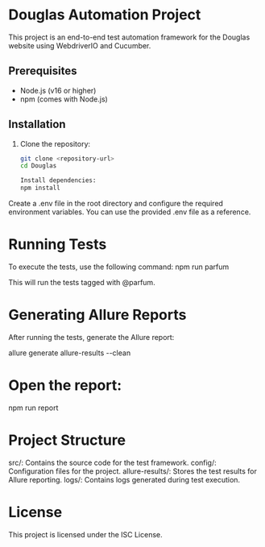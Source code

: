 # Douglas Automation Project

This project is an end-to-end test automation framework for the Douglas website using WebdriverIO and Cucumber.

## Prerequisites

- Node.js (v16 or higher)
- npm (comes with Node.js)

## Installation

1. Clone the repository:
   ```sh
   git clone <repository-url>
   cd Douglas

   Install dependencies:
   npm install

Create a .env file in the root directory and configure the required environment variables. You can use the provided .env file as a reference.

# Running Tests
To execute the tests, use the following command:
npm run parfum

This will run the tests tagged with @parfum.

# Generating Allure Reports
After running the tests, generate the Allure report:

allure generate allure-results --clean

# Open the report:
npm run report

# Project Structure
src/: Contains the source code for the test framework.
config/: Configuration files for the project.
allure-results/: Stores the test results for Allure reporting.
logs/: Contains logs generated during test execution.

# License
This project is licensed under the ISC License.